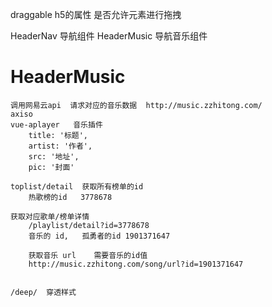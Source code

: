 draggable    h5的属性 是否允许元素进行拖拽

HeaderNav  导航组件
HeaderMusic 导航音乐组件


# HeaderMusic 
    调用网易云api  请求对应的音乐数据  http://music.zzhitong.com/
    axiso 
    vue-aplayer   音乐插件
        title: '标题',
        artist: '作者',
        src: '地址',
        pic: '封面'

    toplist/detail  获取所有榜单的id  
        热歌榜的id   3778678

    获取对应歌单/榜单详情 
        /playlist/detail?id=3778678
        音乐的 id,   孤勇者的id 1901371647

        获取音乐 url    需要音乐的id值   
        http://music.zzhitong.com/song/url?id=1901371647
    

    /deep/  穿透样式

